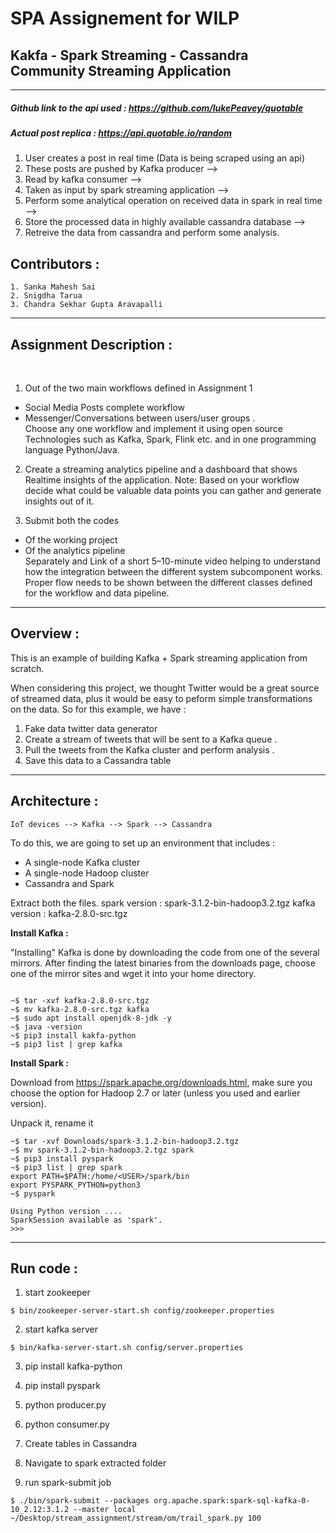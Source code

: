# SPA Assignement for WILP

## Kakfa - Spark Streaming - Cassandra Community Streaming Application
---------------------------------------------------------------------
##### Github link to the api used : https://github.com/lukePeavey/quotable
##### Actual post replica : https://api.quotable.io/random 

1. User creates a post in real time (Data is being scraped using an api) 
2. These posts are pushed by Kafka producer --> 
3. Read by kafka consumer --> 
4. Taken as input by spark streaming application -->
5. Perform some analytical operation on received data in spark in real time -->
6. Store the processed data in highly available cassandra database -->
7. Retreive the data from cassandra and perform some analysis.


## Contributors : 
```
1. Sanka Mahesh Sai
2. Snigdha Tarua
3. Chandra Sekhar Gupta Aravapalli
```
--- 
## Assignment Description :
<br />

1. Out of the two main workflows defined in Assignment 1
* Social Media Posts complete workflow 
* Messenger/Conversations between users/user groups . <br />
Choose any one workflow and implement it using open source Technologies such as 
Kafka, Spark, Flink etc. and in one programming language Python/Java.

2. Create a streaming analytics pipeline and a dashboard that shows Realtime insights 
of the application.
Note: Based on your workflow decide what could be valuable data points you can 
gather and generate insights out of it. 

3. Submit both the codes 
* Of the working project
* Of the analytics pipeline <br />
Separately and Link of a short 5–10-minute video helping to understand how 
the integration between the different system subcomponent works. Proper flow 
needs to be shown between the different classes defined for the workflow and data 
pipeline. 
---
## Overview :

This is an example of building Kafka + Spark streaming application from scratch. 

When considering this project, we thought Twitter would be a great source of streamed data, plus it would be easy to peform simple transformations on the data. So for this example, we have :

1. Fake data twitter data generator
2. Create a stream of tweets that will be sent to a Kafka queue .
3. Pull the tweets from the Kafka cluster and perform analysis .
4. Save this data to a Cassandra table
---
## Architecture :

```
IoT devices --> Kafka --> Spark --> Cassandra  
```

To do this, we are going to set up an environment that includes :

* A single-node Kafka cluster
* A single-node Hadoop cluster
* Cassandra and Spark <br/>

Extract both the files.
spark version : spark-3.1.2-bin-hadoop3.2.tgz
kafka version : kafka-2.8.0-src.tgz

**Install Kafka :**

"Installing" Kafka is done by downloading the code from one of the several mirrors. After finding the latest binaries from the downloads page, choose one of the mirror sites and wget it into your home directory.

```

~$ tar -xvf kafka-2.8.0-src.tgz
~$ mv kafka-2.8.0-src.tgz kafka
~$ sudo apt install openjdk-8-jdk -y
~$ java -version
~$ pip3 install kakfa-python 
~$ pip3 list | grep kafka

```

**Install Spark :**

Download from https://spark.apache.org/downloads.html, make sure you choose the option for Hadoop 2.7 or later (unless you used and earlier version).

Unpack it, rename it

```
~$ tar -xvf Downloads/spark-3.1.2-bin-hadoop3.2.tgz
~$ mv spark-3.1.2-bin-hadoop3.2.tgz spark
~$ pip3 install pyspark
~$ pip3 list | grep spark
export PATH=$PATH:/home/<USER>/spark/bin
export PYSPARK_PYTHON=python3
~$ pyspark

Using Python version ....
SparkSession available as 'spark'.
>>> 

```
---
## Run code :

 
1. start zookeeper
``` 
$ bin/zookeeper-server-start.sh config/zookeeper.properties
```

2. start kafka server
```
$ bin/kafka-server-start.sh config/server.properties
```

3. pip install kafka-python

4. pip install pyspark

5. python producer.py

6. python consumer.py

7. Create tables in Cassandra

8. Navigate to spark extracted folder 

9. run spark-submit job

```
$ ./bin/spark-submit --packages org.apache.spark:spark-sql-kafka-0-10_2.12:3.1.2 --master local ~/Desktop/stream_assignment/stream/om/trail_spark.py 100
```
